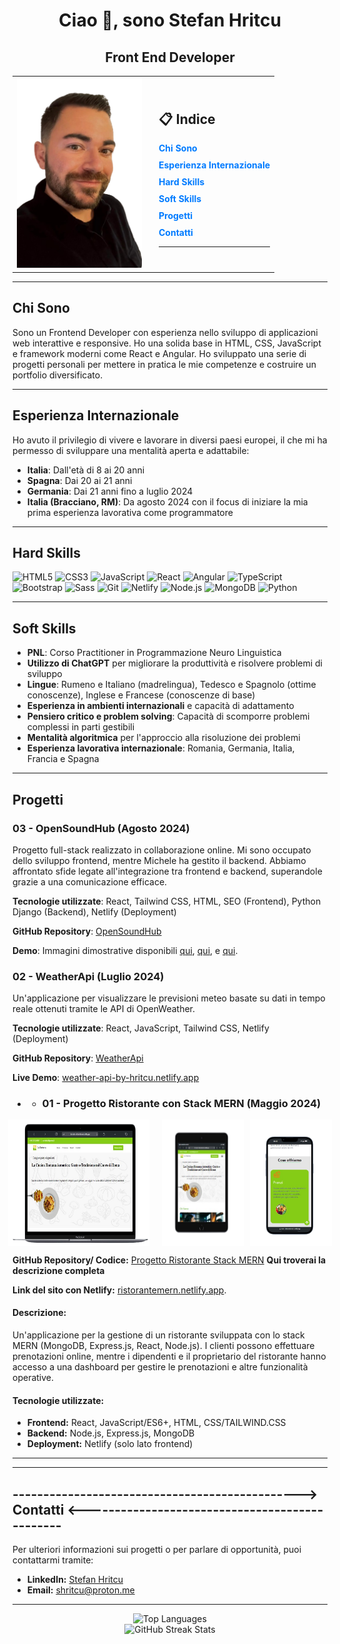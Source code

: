 <h1 align="center">Ciao 👋, sono Stefan Hritcu</h1>
<h2 align="center">Front End Developer</h2>

<p align="center"></p>
<table>
  <tr>
    <td>
      <section>
        <!-- Diminuisce la larghezza dell'immagine -->
        <img width="200px" height="auto" src="githubImage.png" alt="Front End Developer">
      </section>
    </td>
    <td style="padding-left: 20px;">
      <h2>📋 Indice</h2>
      <!-- Utilizza una lista non ordinata per i link -->
      <ul style="list-style-type: none; padding: 0; margin: 0;">
        <!-- Applica stili inline per migliorare l'aspetto dei link -->
        <li style="margin-bottom: 10px;">
          <a href="#chi-sono" style="text-decoration: none; color: #007BFF; font-weight: bold;">Chi Sono</a>
        </li>
        <li style="margin-bottom: 10px;">
          <a href="#esperienza-internazionale" style="text-decoration: none; color: #007BFF; font-weight: bold;">Esperienza Internazionale</a>
        </li>
        <li style="margin-bottom: 10px;">
          <a href="#hard-skills" style="text-decoration: none; color: #007BFF; font-weight: bold;">Hard Skills</a>
        </li>
        <li style="margin-bottom: 10px;">
          <a href="#soft-skills" style="text-decoration: none; color: #007BFF; font-weight: bold;">Soft Skills</a>
        </li>
        <li style="margin-bottom: 10px;">
          <a href="#progetti" style="text-decoration: none; color: #007BFF; font-weight: bold;">Progetti</a>
        </li>
        <li style="margin-bottom: 10px;">
          <a href="#contatti" style="text-decoration: none; color: #007BFF; font-weight: bold;">Contatti</a>
        </li>
      </ul>
      <hr>
    </td>
  </tr>
</table>

---

## Chi Sono

Sono un Frontend Developer con esperienza nello sviluppo di applicazioni web interattive e responsive. Ho una solida base in HTML, CSS, JavaScript e framework moderni come React e Angular. Ho sviluppato una serie di progetti personali per mettere in pratica le mie competenze e costruire un portfolio diversificato.

---

## Esperienza Internazionale

Ho avuto il privilegio di vivere e lavorare in diversi paesi europei, il che mi ha permesso di sviluppare una mentalità aperta e adattabile:

- **Italia**: Dall'età di 8 ai 20 anni
- **Spagna**: Dai 20 ai 21 anni
- **Germania**: Dai 21 anni fino a luglio 2024
- **Italia (Bracciano, RM)**: Da agosto 2024 con il focus di iniziare la mia prima esperienza lavorativa come programmatore

---

## Hard Skills

<p align="left">
  <img src="https://cdn.jsdelivr.net/gh/devicons/devicon/icons/html5/html5-original.svg" alt="HTML5" height="40" width="40"/>
  <img src="https://cdn.jsdelivr.net/gh/devicons/devicon/icons/css3/css3-original.svg" alt="CSS3" height="40" width="40"/>
  <img src="https://cdn.jsdelivr.net/gh/devicons/devicon/icons/javascript/javascript-original.svg" alt="JavaScript" height="40" width="40"/>
  <img src="https://cdn.jsdelivr.net/gh/devicons/devicon/icons/react/react-original.svg" alt="React" height="40" width="40"/>
  <img src="https://cdn.jsdelivr.net/gh/devicons/devicon/icons/angularjs/angularjs-original.svg" alt="Angular" height="40" width="40"/>
  <img src="https://cdn.jsdelivr.net/gh/devicons/devicon/icons/typescript/typescript-original.svg" alt="TypeScript" height="40" width="40"/>
  <img src="https://cdn.jsdelivr.net/gh/devicons/devicon/icons/bootstrap/bootstrap-original.svg" alt="Bootstrap" height="40" width="40"/>
  <img src="https://cdn.jsdelivr.net/gh/devicons/devicon/icons/sass/sass-original.svg" alt="Sass" height="40" width="40"/>
  <img src="https://cdn.jsdelivr.net/gh/devicons/devicon/icons/git/git-original.svg" alt="Git" height="40" width="40"/>
  <img src="https://cdn.jsdelivr.net/gh/devicons/devicon/icons/netlify/netlify-original.svg" alt="Netlify" height="40" width="40"/>
  <img src="https://cdn.jsdelivr.net/gh/devicons/devicon/icons/nodejs/nodejs-original.svg" alt="Node.js" height="40" width="40"/>
  <img src="https://cdn.jsdelivr.net/gh/devicons/devicon/icons/mongodb/mongodb-original.svg" alt="MongoDB" height="40" width="40"/>
  <img src="https://cdn.jsdelivr.net/gh/devicons/devicon/icons/python/python-original.svg" alt="Python" height="40" width="40"/>
</p>

---

## Soft Skills

- **PNL**: Corso Practitioner in Programmazione Neuro Linguistica
- **Utilizzo di ChatGPT** per migliorare la produttività e risolvere problemi di sviluppo
- **Lingue**: Rumeno e Italiano (madrelingua), Tedesco e Spagnolo (ottime conoscenze), Inglese e Francese (conoscenze di base)
- **Esperienza in ambienti internazionali** e capacità di adattamento
- **Pensiero critico e problem solving**: Capacità di scomporre problemi complessi in parti gestibili
- **Mentalità algoritmica** per l'approccio alla risoluzione dei problemi
- **Esperienza lavorativa internazionale**: Romania, Germania, Italia, Francia e Spagna

---

## Progetti

### 03 - **OpenSoundHub** (Agosto 2024)

Progetto full-stack realizzato in collaborazione online. Mi sono occupato dello sviluppo frontend, mentre Michele ha gestito il backend. Abbiamo affrontato sfide legate all'integrazione tra frontend e backend, superandole grazie a una comunicazione efficace.

**Tecnologie utilizzate**: React, Tailwind CSS, HTML, SEO (Frontend), Python Django (Backend), Netlify (Deployment)

**GitHub Repository**: [OpenSoundHub](https://github.com/StefanHritcu/OpenSoundHub-Collaborative-Full-Stack-Audio-Processing-Platform)

**Demo**: Immagini dimostrative disponibili [qui](soundPC.png), [qui](soundTablet.png), e [qui](soundSmart.png).

### 02 - **WeatherApi** (Luglio 2024)

Un'applicazione per visualizzare le previsioni meteo basate su dati in tempo reale ottenuti tramite le API di OpenWeather.

**Tecnologie utilizzate**: React, JavaScript, Tailwind CSS, Netlify (Deployment)

**GitHub Repository**: [WeatherApi](https://github.com/StefanHritcu/WeatherApi)

**Live Demo**: [weather-api-by-hritcu.netlify.app](https://weather-api-by-hritcu.netlify.app/)

- - ### 01 - Progetto Ristorante con Stack MERN  (Maggio 2024)

<div style="display: flex; justify-content: center;">
  <img src="mernImg.png" alt="Demo Progetto Ristorante" style="width: 45%; margin-right: 10px;">
  <img src="tabletMERN.png" alt="Demo Progetto Ristorante" style="width: 26%; margin-left: 10px;">
  <img src="ristoranteMibile.png" alt="Demo Progetto Ristorante" style="width: 26%; margin-left: 10px;">
</div>

**GitHub Repository/ Codice:** [Progetto Ristorante Stack MERN](https://github.com/StefanHritcu/Progetto-Ristorante-Stack-MERN) **Qui troverai la descrizione completa**

**Link del sito con Netlify:** [ristorantemern.netlify.app](https://main--ristorantemern.netlify.app/).

#### Descrizione:
Un'applicazione per la gestione di un ristorante sviluppata con lo stack MERN (MongoDB, Express.js, React, Node.js). I clienti possono effettuare prenotazioni online, mentre i dipendenti e il proprietario del ristorante hanno accesso a una dashboard per gestire le prenotazioni e altre funzionalità operative.

#### Tecnologie utilizzate:

- **Frontend:** React, JavaScript/ES6+, HTML, CSS/TAILWIND.CSS
- **Backend:** Node.js, Express.js, MongoDB
- **Deployment:** Netlify (solo lato frontend)

<hr/>

---

## -----------------------------------------------> Contatti <-----------------------------------------------

Per ulteriori informazioni sui progetti o per parlare di opportunità, puoi contattarmi tramite:

- **LinkedIn:** [Stefan Hritcu](https://www.linkedin.com/in/stefan-hritcu-93b67028a/)
- **Email:** [shritcu@proton.me](mailto:stefano.94h@gmail.com)

<hr/>

<div align="center">
  <img src="https://github-readme-stats.vercel.app/api/top-langs/?username=stefanhritcu&layout=compact" alt="Top Languages" />
</div>

<div align="center">
  <img src="https://streak-stats.demolab.com/?user=stefanhritcu" alt="GitHub Streak Stats" />
</div>
